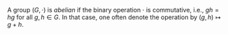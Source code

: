 A group $(G, \cdot)$ is *abelian* if the binary operation $\cdot$ is commutative, i.e., $gh=hg$ for all $g, h \in G$. In that case, one often denote the operation by $(g, h) \mapsto g+h$.
